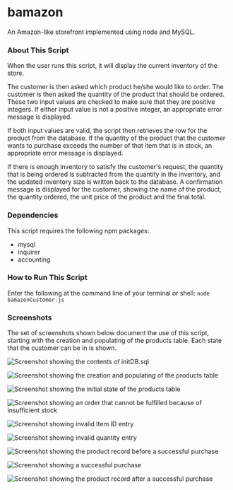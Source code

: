 # bamazon
An Amazon-like storefront implemented using node and MySQL.

### About This Script
When the user runs this script, it will display the current inventory of the store. 

The customer is then asked which product he/she would like to order. The customer is then asked the quantity of the product that should be ordered. These two input values are checked to make sure that they are positive integers. If either input value is not a positive integer, an appropriate error message is displayed. 

If both input values are valid, the script then retrieves the row for the product from the database. If the quantity of the product that the customer wants to purchase exceeds the number of that item that is in stock, an appropriate error message is displayed.

If there is enough inventory to satisfy the customer's request, the quantity that is being ordered is subtracted from the quantity in the inventory, and the updated inventory size is written back to the database. A confirmation message is displayed for the customer, showing the name of the product, the quantity ordered, the unit price of the product and the final total.

### Dependencies
This script requires the following npm packages:

* mysql
* inquirer
* accounting

### How to Run This Script
Enter the following at the command line of your terminal or shell:  ``node bamazonCustomer.js``

### Screenshots
The set of screenshots shown below document the use of this script, starting with the creation and populating of the products table. Each state that the customer can be in is shown.

![Screenshot showing the contents of initDB.sql](https://github.com/tharrisoc/bamazon/screenshots/ScreenShot001.png "initDB.sql -- Automates creation of the products table")

![Screenshot showing the creation and populating of the products table](https://github.com/tharrisoc/bamazon/screenshots/ScreenShot002.png "Creation/Populating of products Table")

![Screenshot showing the initial state of the products table](https://github.com/tharrisoc/bamazon/screenshots/ScreenShot003.png "Initial State of products Table")

![Screenshot showing an order that cannot be fulfilled because of insufficient stock](https://github.com/tharrisoc/bamazon/screenshots/ScreenShot004.png "Order Cannot be Fulfilled Because of Insufficient Stock")

![Screenshot showing invalid Item ID entry](https://github.com/tharrisoc/bamazon/screenshots/ScreenShot005.png "Customer Has Entered an Invalid Item ID")

![Screenshot showing invalid quantity entry](https://github.com/tharrisoc/bamazon/screenshots/ScreenShot006.png "Customer Has Entered an Invalid Quantity")

![Screenshot showing the product record before a successful purchase](https://github.com/tharrisoc/bamazon/screenshots/ScreenShot007.png "State of ID 5 Before Successful Purchase")

![Screenshot showing a successful purchase](https://github.com/tharrisoc/bamazon/screenshots/ScreenShot008.png "A Purchase of Item ID 5 Has Been Successful")

![Screenshot showing the product record after a successful purchase](https://github.com/tharrisoc/bamazon/screenshots/ScreenShot009.png "State of ID 5 After Successful Purchase")



